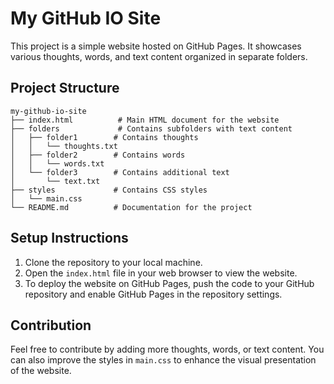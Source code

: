 # My GitHub IO Site

This project is a simple website hosted on GitHub Pages. It showcases various thoughts, words, and text content organized in separate folders.

## Project Structure

```
my-github-io-site
├── index.html          # Main HTML document for the website
├── folders             # Contains subfolders with text content
│   ├── folder1        # Contains thoughts
│   │   └── thoughts.txt
│   ├── folder2        # Contains words
│   │   └── words.txt
│   └── folder3        # Contains additional text
│       └── text.txt
├── styles             # Contains CSS styles
│   └── main.css
└── README.md          # Documentation for the project
```

## Setup Instructions

1. Clone the repository to your local machine.
2. Open the `index.html` file in your web browser to view the website.
3. To deploy the website on GitHub Pages, push the code to your GitHub repository and enable GitHub Pages in the repository settings.

## Contribution

Feel free to contribute by adding more thoughts, words, or text content. You can also improve the styles in `main.css` to enhance the visual presentation of the website.